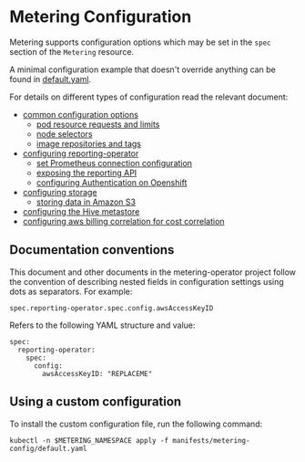 # Metering Configuration

Metering supports configuration options which may be set in the `spec` section of the `Metering` resource.

A minimal configuration example that doesn't override anything can be found in [default.yaml](../manifests/metering-config/default.yaml).

For details on different types of configuration read the relevant document:

- [common configuration options](common-configuration.md)
  - [pod resource requests and limits](common-configuration.md#resource-requests-and-limits)
  - [node selectors](common-configuration.md#node-selectors)
  - [image repositories and tags](common-configuration.md#image-repositories-and-tags)
- [configuring reporting-operator](configuring-reporting-operator.md)
  - [set Prometheus connection configuration](configuring-reporting-operator.md#prometheus-connection)
  - [exposing the reporting API](configuring-reporting-operator.md#exposing-the-reporting-api)
  - [configuring Authentication on Openshift](configuring-reporting-operator.md#openshift-authentication)
- [configuring storage](configuring-storage.md)
  - [storing data in Amazon S3](configuring-storage.md#storing-data-in-s3)
- [configuring the Hive metastore](configuring-hive-metastore.md)
- [configuring aws billing correlation for cost correlation](configuring-aws-billing.md)

## Documentation conventions

This document and other documents in the metering-operator project follow the convention of describing nested fields in configuration settings using dots as separators.
For example:

```
spec.reporting-operator.spec.config.awsAccessKeyID
```

Refers to the following YAML structure and value:

```
spec:
  reporting-operator:
    spec:
      config:
        awsAccessKeyID: "REPLACEME"
```

## Using a custom configuration

To install the custom configuration file, run the following command:

```
kubectl -n $METERING_NAMESPACE apply -f manifests/metering-config/default.yaml
```
